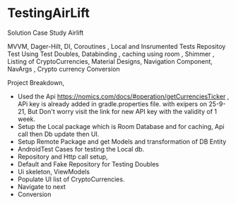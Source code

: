 # TestingAirLift
Solution Case Study Airlift

MVVM, Dager-Hilt, DI, Coroutines , Local and Insrumented Tests Repositoy Test Using Test Doubles, Databinding , caching using room , 
Shimmer , Listing of CryptoCurrencies, Material Designs,
Navigation Component, NavArgs , Crypto currency Conversion

Project Breakdown, 
 - Used the Api https://nomics.com/docs/#operation/getCurrenciesTicker , APi key is already added in gradle.properties file. with exipers on 25-9-21, But Don't worry visit the        link for new API key with the validity of 1 week. 
 - Setup the Local package which is Room Database and for caching, Api call then Db update then UI.  
 - Setup Remote Package and get Models and transformation of DB Entity
 - AndroidTest Cases for testing the Local db.
 - Repository and Http call setup, 
 - Default and Fake Repository for Testing Doubles 
 - Ui skeleton, ViewModels
 - Populate UI list of CryptoCurrencies. 
 - Navigate to next 
 - Conversion 
